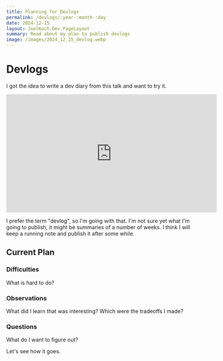 ```yaml
---
title: Planning for Devlogs
permalink: /devlogs/:year-:month-:day
date: 2024-12-15
layout: JoelKoch.Dev.PageLayout
summary: Read about my plan to publish devlogs
image: /images/2024_12_15_devlog.webp
---
```

# Devlogs

I got the idea to write a dev diary from this talk and want to try it.

<iframe width="560" height="315" src="https://www.youtube-nocookie.com/embed/8OUyP9p_CNc?si=AWLkALaesx3GMWND" title="YouTube video player" frameborder="0" allow="accelerometer; autoplay; clipboard-write; encrypted-media; gyroscope; picture-in-picture; web-share" referrerpolicy="strict-origin-when-cross-origin" allowfullscreen></iframe>

I prefer the term "devlog", so I'm going with that.
I'm not sure yet what I'm going to publish, it might be summaries of a number of weeks.
I think I will keep a running note and publish it after some while. 

## Current Plan

### Difficulties
What is hard to do?

### Observations
What did I learn that was interesting?
Which were the tradeoffs I made?

### Questions
What do I want to figure out?

Let's see how it goes.
